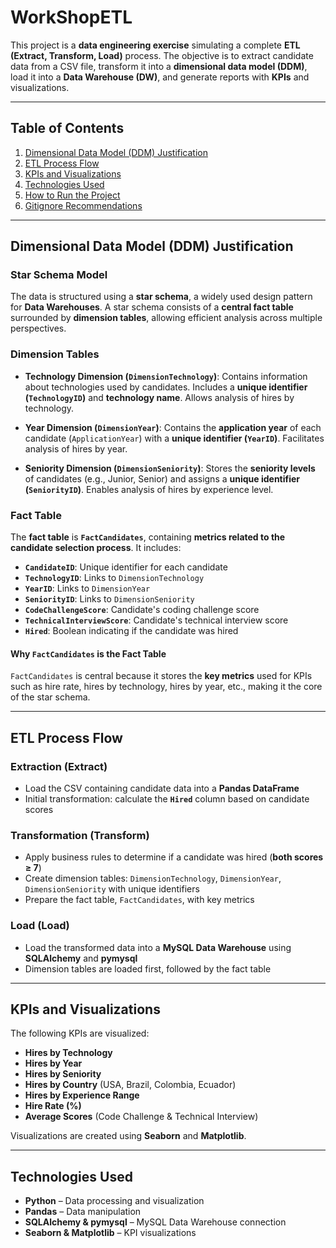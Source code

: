 # WorkShopETL

This project is a **data engineering exercise** simulating a complete **ETL (Extract, Transform, Load)** process. The objective is to extract candidate data from a CSV file, transform it into a **dimensional data model (DDM)**, load it into a **Data Warehouse (DW)**, and generate reports with **KPIs** and visualizations.

---

## Table of Contents
1. [Dimensional Data Model (DDM) Justification](#dimensional-data-model-ddm-justification)
2. [ETL Process Flow](#etl-process-flow)
3. [KPIs and Visualizations](#kpis-and-visualizations)
4. [Technologies Used](#technologies-used)
5. [How to Run the Project](#how-to-run-the-project)
6. [Gitignore Recommendations](#gitignore-recommendations)

---

## Dimensional Data Model (DDM) Justification

### Star Schema Model
The data is structured using a **star schema**, a widely used design pattern for **Data Warehouses**. A star schema consists of a **central fact table** surrounded by **dimension tables**, allowing efficient analysis across multiple perspectives.

### Dimension Tables

- **Technology Dimension (`DimensionTechnology`)**: Contains information about technologies used by candidates. Includes a **unique identifier (`TechnologyID`)** and **technology name**. Allows analysis of hires by technology.

- **Year Dimension (`DimensionYear`)**: Contains the **application year** of each candidate (`ApplicationYear`) with a **unique identifier (`YearID`)**. Facilitates analysis of hires by year.

- **Seniority Dimension (`DimensionSeniority`)**: Stores the **seniority levels** of candidates (e.g., Junior, Senior) and assigns a **unique identifier (`SeniorityID`)**. Enables analysis of hires by experience level.

### Fact Table

The **fact table** is **`FactCandidates`**, containing **metrics related to the candidate selection process**. It includes:

- **`CandidateID`**: Unique identifier for each candidate
- **`TechnologyID`**: Links to `DimensionTechnology`
- **`YearID`**: Links to `DimensionYear`
- **`SeniorityID`**: Links to `DimensionSeniority`
- **`CodeChallengeScore`**: Candidate's coding challenge score
- **`TechnicalInterviewScore`**: Candidate's technical interview score
- **`Hired`**: Boolean indicating if the candidate was hired

#### Why `FactCandidates` is the Fact Table
`FactCandidates` is central because it stores the **key metrics** used for KPIs such as hire rate, hires by technology, hires by year, etc., making it the core of the star schema.

---

## ETL Process Flow

### Extraction (Extract)
- Load the CSV containing candidate data into a **Pandas DataFrame**
- Initial transformation: calculate the **`Hired`** column based on candidate scores

### Transformation (Transform)
- Apply business rules to determine if a candidate was hired (**both scores ≥ 7**)
- Create dimension tables: `DimensionTechnology`, `DimensionYear`, `DimensionSeniority` with unique identifiers
- Prepare the fact table, `FactCandidates`, with key metrics

### Load (Load)
- Load the transformed data into a **MySQL Data Warehouse** using **SQLAlchemy** and **pymysql**
- Dimension tables are loaded first, followed by the fact table

---

## KPIs and Visualizations

The following KPIs are visualized:

- **Hires by Technology**
- **Hires by Year**
- **Hires by Seniority**
- **Hires by Country** (USA, Brazil, Colombia, Ecuador)
- **Hires by Experience Range**
- **Hire Rate (%)**
- **Average Scores** (Code Challenge & Technical Interview)

Visualizations are created using **Seaborn** and **Matplotlib**.

---

## Technologies Used

- **Python** – Data processing and visualization
- **Pandas** – Data manipulation
- **SQLAlchemy & pymysql** – MySQL Data Warehouse connection
- **Seaborn & Matplotlib** – KPI visualizations


